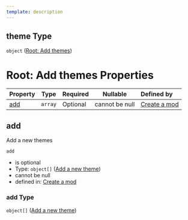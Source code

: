 ```yaml
---
template: description
---
```


## theme Type

`object` ([Root: Add themes](generic-properties-root-add-themes.md))

# Root: Add themes Properties

| Property    | Type    | Required | Nullable       | Defined by                                                                                                                                                  |
| :---------- | ------- | -------- | -------------- | :---------------------------------------------------------------------------------------------------------------------------------------------------------- |
| [add](#add) | `array` | Optional | cannot be null | [Create a mod](generic-properties-root-add-themes-properties-add-theme.md "http&#x3A;//www.city-game-studio.com/mod.json#/properties/theme/properties/add") |

## add

Add a new themes


`add`

-   is optional
-   Type: `object[]` ([Add a new theme](generic-properties-root-add-themes-properties-add-theme-add-a-new-theme.md))
-   cannot be null
-   defined in: [Create a mod](generic-properties-root-add-themes-properties-add-theme.md "http&#x3A;//www.city-game-studio.com/mod.json#/properties/theme/properties/add")

### add Type

`object[]` ([Add a new theme](generic-properties-root-add-themes-properties-add-theme-add-a-new-theme.md))
